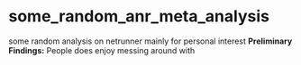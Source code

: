 # some_random_anr_meta_analysis
some random analysis on netrunner mainly for personal interest
**Preliminary Findings:**
People does enjoy messing around with 
